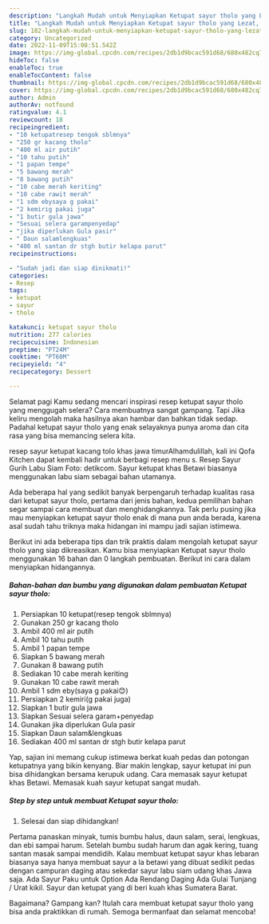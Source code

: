 ```yaml
---
description: "Langkah Mudah untuk Menyiapkan Ketupat sayur tholo yang Lezat, Buat Buka Puasa}"
title: "Langkah Mudah untuk Menyiapkan Ketupat sayur tholo yang Lezat, Buat Buka Puasa}"
slug: 182-langkah-mudah-untuk-menyiapkan-ketupat-sayur-tholo-yang-lezat-buat-buka-puasa
category: Uncategorized
date: 2022-11-09T15:08:51.542Z
image: https://img-global.cpcdn.com/recipes/2db1d9bcac591d68/680x482cq70/ketupat-sayur-tholo-foto-resep-utama.jpg
hideToc: false
enableToc: true
enableTocContent: false
thumbnail: https://img-global.cpcdn.com/recipes/2db1d9bcac591d68/680x482cq70/ketupat-sayur-tholo-foto-resep-utama.jpg
cover: https://img-global.cpcdn.com/recipes/2db1d9bcac591d68/680x482cq70/ketupat-sayur-tholo-foto-resep-utama.jpg
author: Admin
authorAv: notfound
ratingvalue: 4.1
reviewcount: 18
recipeingredient:
- "10 ketupatresep tengok sblmnya"
- "250 gr kacang tholo"
- "400 ml air putih"
- "10 tahu putih"
- "1 papan tempe"
- "5 bawang merah"
- "8 bawang putih"
- "10 cabe merah keriting"
- "10 cabe rawit merah"
- "1 sdm ebysaya g pakai"
- "2 kemirig pakai juga"
- "1 butir gula jawa"
- "Sesuai selera garampenyedap"
- "jika diperlukan Gula pasir"
- " Daun salamlengkuas"
- "400 ml santan dr stgh butir kelapa parut"
recipeinstructions:

- "Sudah jadi dan siap dinikmati!"
categories:
- Resep
tags:
- ketupat
- sayur
- tholo

katakunci: ketupat sayur tholo 
nutrition: 277 calories
recipecuisine: Indonesian
preptime: "PT24M"
cooktime: "PT60M"
recipeyield: "4"
recipecategory: Dessert

---
```



Selamat pagi Kamu sedang mencari inspirasi resep ketupat sayur tholo yang menggugah selera? Cara membuatnya sangat gampang. Tapi Jika keliru mengolah maka hasilnya akan hambar dan bahkan tidak sedap. Padahal ketupat sayur tholo yang enak selayaknya punya aroma dan cita rasa yang bisa memancing selera kita.


resep sayur ketupat kacang tolo khas jawa timurAlhamdulillah, kali ini Qofa Kitchen dapat kembali hadir untuk berbagi resep menu s. Resep Sayur Gurih Labu Siam Foto: detikcom. Sayur ketupat khas Betawi biasanya menggunakan labu siam sebagai bahan utamanya.

Ada beberapa hal yang sedikit banyak berpengaruh terhadap kualitas rasa dari ketupat sayur tholo, pertama dari jenis bahan, kedua pemilihan bahan segar sampai cara membuat dan menghidangkannya. Tak perlu pusing jika mau menyiapkan ketupat sayur tholo enak di mana pun anda berada, karena asal sudah tahu triknya maka hidangan ini mampu jadi sajian istimewa.


Berikut ini ada beberapa tips dan trik praktis dalam mengolah ketupat sayur tholo yang siap dikreasikan. Kamu bisa menyiapkan Ketupat sayur tholo menggunakan 16 bahan dan 0 langkah pembuatan. Berikut ini cara dalam menyiapkan hidangannya.

<!--inarticleads1-->

##### Bahan-bahan dan bumbu yang digunakan dalam pembuatan Ketupat sayur tholo:

1. Persiapkan 10 ketupat(resep tengok sblmnya)
1. Gunakan 250 gr kacang tholo
1. Ambil 400 ml air putih
1. Ambil 10 tahu putih
1. Ambil 1 papan tempe
1. Siapkan 5 bawang merah
1. Gunakan 8 bawang putih
1. Sediakan 10 cabe merah keriting
1. Gunakan 10 cabe rawit merah
1. Ambil 1 sdm eby(saya g pakai😊)
1. Persiapkan 2 kemiri(g pakai juga)
1. Siapkan 1 butir gula jawa
1. Siapkan Sesuai selera garam+penyedap
1. Gunakan jika diperlukan Gula pasir
1. Siapkan  Daun salam&amp;lengkuas
1. Sediakan 400 ml santan dr stgh butir kelapa parut


Yap, sajian ini memang cukup istimewa berkat kuah pedas dan potongan ketupatnya yang bikin kenyang. Biar makin lengkap, sayur ketupat ini pun bisa dihidangkan bersama kerupuk udang. Cara memasak sayur ketupat khas Betawi. Memasak kuah sayur ketupat sangat mudah. 

<!--inarticleads2-->

##### Step by step untuk membuat Ketupat sayur tholo:


1. Selesai dan siap dihidangkan!

Pertama panaskan minyak, tumis bumbu halus, daun salam, serai, lengkuas, dan ebi sampai harum. Setelah bumbu sudah harum dan agak kering, tuang santan masak sampai mendidih. Kalau membuat ketupat sayur khas lebaran biasanya saya hanya membuat sayur a la betawi yang dibuat sedikit pedas dengan campuran daging atau sekedar sayur labu siam udang khas Jawa saja. Ada Sayur Paku untuk Option Ada Rendang Daging Ada Gulai Tunjang / Urat kikil. Sayur dan ketupat yang di beri kuah khas Sumatera Barat. 

Bagaimana? Gampang kan? Itulah cara membuat ketupat sayur tholo yang bisa anda praktikkan di rumah. Semoga bermanfaat dan selamat mencoba!
